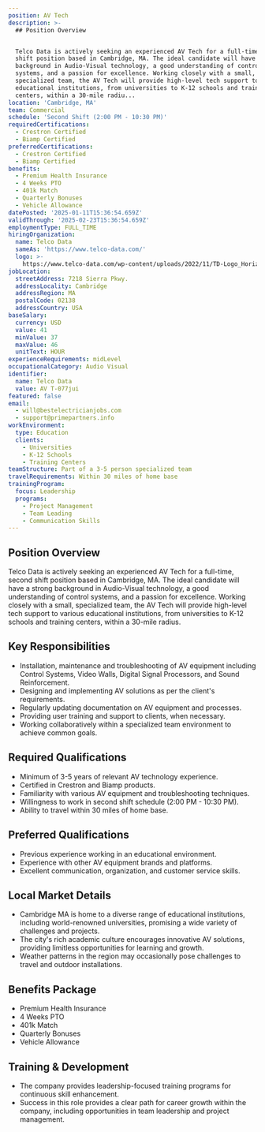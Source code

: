 ```yaml
---
position: AV Tech
description: >-
  ## Position Overview


  Telco Data is actively seeking an experienced AV Tech for a full-time, second
  shift position based in Cambridge, MA. The ideal candidate will have a strong
  background in Audio-Visual technology, a good understanding of control
  systems, and a passion for excellence. Working closely with a small,
  specialized team, the AV Tech will provide high-level tech support to various
  educational institutions, from universities to K-12 schools and training
  centers, within a 30-mile radiu...
location: 'Cambridge, MA'
team: Commercial
schedule: 'Second Shift (2:00 PM - 10:30 PM)'
requiredCertifications:
  - Crestron Certified
  - Biamp Certified
preferredCertifications:
  - Crestron Certified
  - Biamp Certified
benefits:
  - Premium Health Insurance
  - 4 Weeks PTO
  - 401k Match
  - Quarterly Bonuses
  - Vehicle Allowance
datePosted: '2025-01-11T15:36:54.659Z'
validThrough: '2025-02-23T15:36:54.659Z'
employmentType: FULL_TIME
hiringOrganization:
  name: Telco Data
  sameAs: 'https://www.telco-data.com/'
  logo: >-
    https://www.telco-data.com/wp-content/uploads/2022/11/TD-Logo_Horizontal_Color.webp
jobLocation:
  streetAddress: 7218 Sierra Pkwy.
  addressLocality: Cambridge
  addressRegion: MA
  postalCode: 02138
  addressCountry: USA
baseSalary:
  currency: USD
  value: 41
  minValue: 37
  maxValue: 46
  unitText: HOUR
experienceRequirements: midLevel
occupationalCategory: Audio Visual
identifier:
  name: Telco Data
  value: AV T-077jui
featured: false
email:
  - will@bestelectricianjobs.com
  - support@primepartners.info
workEnvironment:
  type: Education
  clients:
    - Universities
    - K-12 Schools
    - Training Centers
teamStructure: Part of a 3-5 person specialized team
travelRequirements: Within 30 miles of home base
trainingProgram:
  focus: Leadership
  programs:
    - Project Management
    - Team Leading
    - Communication Skills
---
```




## Position Overview

Telco Data is actively seeking an experienced AV Tech for a full-time, second shift position based in Cambridge, MA. The ideal candidate will have a strong background in Audio-Visual technology, a good understanding of control systems, and a passion for excellence. Working closely with a small, specialized team, the AV Tech will provide high-level tech support to various educational institutions, from universities to K-12 schools and training centers, within a 30-mile radius.

## Key Responsibilities
- Installation, maintenance and troubleshooting of AV equipment including Control Systems, Video Walls, Digital Signal Processors, and Sound Reinforcement.
- Designing and implementing AV solutions as per the client's requirements.
- Regularly updating documentation on AV equipment and processes.
- Providing user training and support to clients, when necessary.
- Working collaboratively within a specialized team environment to achieve common goals.

## Required Qualifications
- Minimum of 3-5 years of relevant AV technology experience.
- Certified in Crestron and Biamp products.
- Familiarity with various AV equipment and troubleshooting techniques.
- Willingness to work in second shift schedule (2:00 PM - 10:30 PM).
- Ability to travel within 30 miles of home base.

## Preferred Qualifications
- Previous experience working in an educational environment.
- Experience with other AV equipment brands and platforms.
- Excellent communication, organization, and customer service skills.

## Local Market Details
- Cambridge MA is home to a diverse range of educational institutions, including world-renowned universities, promising a wide variety of challenges and projects.
- The city's rich academic culture encourages innovative AV solutions, providing limitless opportunities for learning and growth.
- Weather patterns in the region may occasionally pose challenges to travel and outdoor installations.

## Benefits Package
- Premium Health Insurance
- 4 Weeks PTO
- 401k Match
- Quarterly Bonuses
- Vehicle Allowance

## Training & Development
- The company provides leadership-focused training programs for continuous skill enhancement.
- Success in this role provides a clear path for career growth within the company, including opportunities in team leadership and project management.
